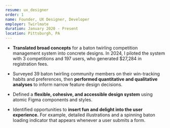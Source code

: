```yaml
---
resume: ux_designer
order: 1
name: Founder, UX Designer, Developer
employer: Twirlmate
duration: January 2020 - Present
location: Pittsburgh, PA
---
```


- **Translated broad concepts** for a baton twirling competition management system into concrete designs. In 2024, I piloted the system with 3 competitions and 197 users, who generated $27,284 in registration fees.

- Surveyed 39 baton twirling community members on their win-tracking habits and preferences, then **performed quantitative and qualitative analyses** to inform narrow feature design decisions.

- Defined a **flexible, cohesive, and accessible design system** using atomic Figma components and styles.

- Identified opportunities to **insert fun and delight into the user experience.** For example, detailed illustrations and a spinning baton loading indicator that appears whenever a user submits a form.

